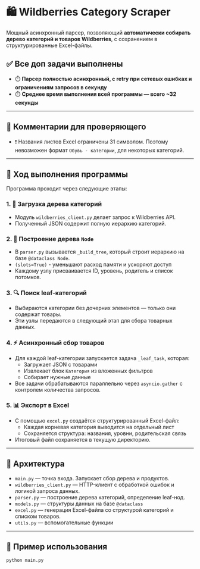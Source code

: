 # 🛍️ Wildberries Category  Scraper

Мощный асинхронный парсер, позволяющий **автоматически собирать дерево категорий и товаров Wildberries**, с сохранением в структурированные Excel-файлы.


## ✅ Все доп задачи выполнены
- ⏱️ **Парсер полностью асинхронный, с retry при сетевых ошибках и ограничениям запросов в секунду**
- ⏱️ **Среднее время выполнения всей программы — всего ~32 секунды**

---

## 📝 Комментарии для проверяющего

- ❗ Названия листов Excel ограничены 31 символом. Поэтому невозможен формат `Обувь - категории`, для некоторых категорий.
---

## 🔄 Ход выполнения программы

Программа проходит через следующие этапы:

### 1. 📡 Загрузка дерева категорий
- Модуль `wildberries_client.py` делает запрос к Wildberries API.
- Полученный JSON содержит полную иерархию категорий.

### 2. 🌲 Построение дерева `Node`
- В `parser.py` вызывается `_build_tree`, который строит иерархию на базе `@dataclass Node`.
- `(slots=True)` - уменьшают расход памяти и ускоряют доступ
- Каждому узлу присваивается ID, уровень, родитель и список потомков.

### 3. 🔍 Поиск leaf-категорий
- Выбираются категории без дочерних элементов — только они содержат товары.
- Эти узлы передаются в следующий этап для сбора товарных данных.

### 4. ⚡ Асинхронный сбор товаров
- Для каждой leaf-категории запускается задача `_leaf_task`, которая:
  - Загружает JSON с товарами
  - Извлекает блок `Категория` из вложенных фильтров
  - Собирает нужные данные
- Все задачи обрабатываются параллельно через `asyncio.gather` с контролем количества запросов.

### 5. 📊 Экспорт в Excel
- С помощью `excel.py` создаётся структурированный Excel-файл:
  - Каждая корневая категория выводится на отдельный лист
  - Сохраняется структура: названия, уровни, родительская связь
- Итоговый файл сохраняется в текущую директорию.

---
## 🧩 Архитектура

- `main.py` — точка входа. Запускает сбор дерева и продуктов.
- `wildberries_client.py` — HTTP-клиент с обработкой ошибок и логикой запроса данных.
- `parser.py` — построение дерева категорий, определение leaf-нод.
- `models.py` — структуры данных на базе `@dataclass`
- `excel.py` — генерация Excel-файла со структурой категорий и списком товаров.
- `utils.py` — вспомогательные функции

---

## 🧪 Пример использования

```bash
python main.py

